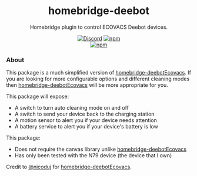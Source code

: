 <span align="center">
  
# homebridge-deebot 

 Homebridge plugin to control ECOVACS Deebot devices.
 
 [![Discord](https://img.shields.io/discord/432663330281226270?color=728ED5&logo=discord&label=discord)](https://discord.com/channels/432663330281226270/742733745743855627)
 [![npm](https://img.shields.io/npm/dt/homebridge-deebot)](https://www.npmjs.com/package/homebridge-deebot)   
 [![npm](https://img.shields.io/npm/v/homebridge-deebot/latest?label=release)](https://www.npmjs.com/package/homebridge-deebot)

</span>

### About


This package is a much simplified version of [homebridge-deebotEcovacs](https://github.com/nicoduj/homebridge-deebotEcovacs). If you are looking for more configurable options and different cleaning modes then [homebridge-deebotEcovacs](https://github.com/nicoduj/homebridge-deebotEcovacs) will be more appropriate for you.

This package will expose:
* A switch to turn auto cleaning mode on and off
* A switch to send your device back to the charging station
* A motion sensor to alert you if your device needs attention
* A battery service to alert you if your device's battery is low

This package:
* Does not require the canvas library unlike [homebridge-deebotEcovacs](https://github.com/nicoduj/homebridge-deebotEcovacs)
* Has only been tested with the N79 device (the device that I own)

Credit to [@nicoduj](https://github.com/nicoduj) for [homebridge-deebotEcovacs](https://github.com/nicoduj/homebridge-deebotEcovacs).
